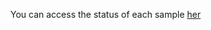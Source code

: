 You can access the status of each sample [her](https://docs.google.com/spreadsheets/d/10wIDWTnqAqzKFWYoEz30_ncLrVZ0UP2VJMhxdqW78fc/edit#gid=0)

